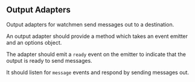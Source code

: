 
## Output Adapters

Output adapters for watchmen send messages out to a destination.

An output adapter should provide a method which takes an event emitter and an options object.

The adapter should emit a `ready` event on the emitter to indicate that the output is ready to send messages.

It should listen for `message` events and respond by sending messages out.
